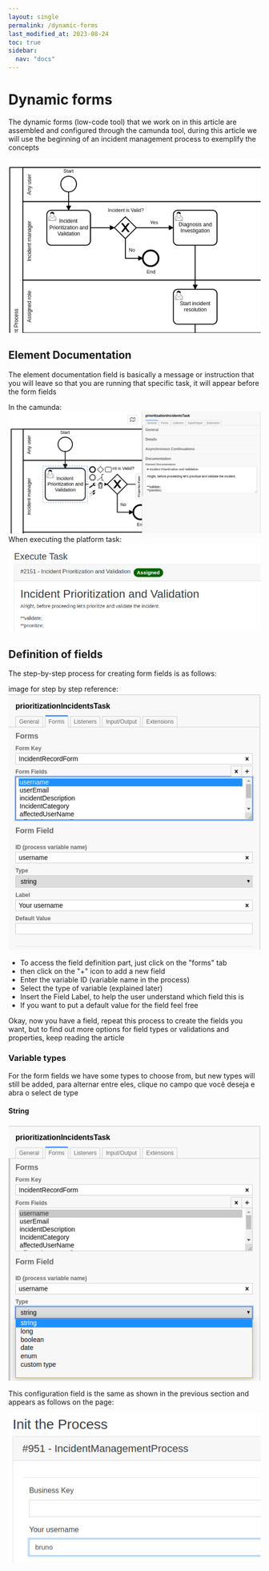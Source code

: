 ```yaml
---
layout: single
permalink: /dynamic-forms
last_modified_at: 2023-08-24
toc: true
sidebar:
  nav: "docs"
---
```


# Dynamic forms

The dynamic forms (low-code tool) that we work on in this article are assembled and configured through the camunda tool, during this article we will use the beginning of an incident management process to exemplify the concepts

![Incident Management Process](assets/images/dynamic-forms/incident_management_process_beginning.png)

## Element Documentation

The element documentation field is basically a message or instruction that you will leave so that you are running that specific task, it will appear before the form fields

In the camunda:
![Camunda Element Documentation](assets/images/dynamic-forms/incident_management_process_element_documentation.png)
When executing the platform task:
![Page Element Documentation](assets/images/dynamic-forms/page_element_documentation.png)

## Definition of fields

The step-by-step process for creating form fields is as follows:

image for step by step reference:
![Form_fields](assets/images/dynamic-forms/form_fields.png)

- To access the field definition part, just click on the "forms" tab
- then click on the "+" icon to add a new field
- Enter the variable ID (variable name in the process)
- Select the type of variable (explained later)
- Insert the Field Label, to help the user understand which field this is
- If you want to put a default value for the field feel free

Okay, now you have a field, repeat this process to create the fields you want, but to find out more options for field types or validations and properties, keep reading the article

### Variable types

For the form fields we have some types to choose from, but new types will still be added, para alternar entre eles, clique no campo que você deseja e abra o select de type

#### String

![String Type](assets/images/dynamic-forms/types.png)

This configuration field is the same as shown in the previous section and appears as follows on the page:

![Page String](assets/images/dynamic-forms/type_string.png)